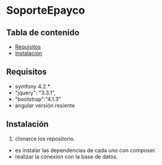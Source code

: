 # SoporteEpayco
 

## Tabla de contenido

* [Requisitos](#requisitos)
* [Instalación](#instalación)

## Requisitos
* symfony 4.2.*
* "jquery": "3.3.1",
* "bootstrap":"4.1.3"
* angular versión resiente

## Instalación
1) clonarce los repositorio.

* es instalar las dependencias de cada uno  con composer.
* realizar la conexion con la base de datos.


